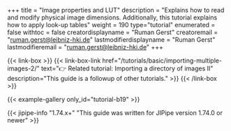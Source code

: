 +++
title = "Image properties and LUT"
description = "Explains how to read and modify physical image dimensions. Additionally, this tutorial explains how to apply look-up tables"
weight = 190
type="tutorial"
enumerated = false
withtoc = false
creatordisplayname = "Ruman Gerst"
creatoremail = "ruman.gerst@leibniz-hki.de"
lastmodifierdisplayname = "Ruman Gerst"
lastmodifieremail = "ruman.gerst@leibniz-hki.de"
+++

{{< link-box >}}
    {{< link-box-link href="/tutorials/basic/importing-multiple-images-2/" text="👉 Related tutorial: Importing a directory of images II" description="This guide is a followup of other tutorials." >}}
{{< /link-box >}}

{{< example-gallery only_id="tutorial-b19" >}}

{{< jipipe-info "1.74.x+" "This guide was written for JIPipe version 1.74.0 or newer" >}}